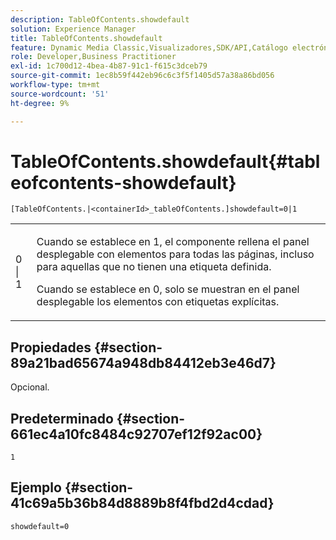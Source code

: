 ```yaml
---
description: TableOfContents.showdefault
solution: Experience Manager
title: TableOfContents.showdefault
feature: Dynamic Media Classic,Visualizadores,SDK/API,Catálogo electrónico
role: Developer,Business Practitioner
exl-id: 1c700d12-4bea-4b87-91c1-f615c3dceb79
source-git-commit: 1ec8b59f442eb96c6c3f5f1405d57a38a86bd056
workflow-type: tm+mt
source-wordcount: '51'
ht-degree: 9%

---
```


# TableOfContents.showdefault{#tableofcontents-showdefault}

`[TableOfContents.|<containerId>_tableOfContents.]showdefault=0|1`

<table id="table_BE34F807437C4955A2A640495E05138F"> 
 <tbody> 
  <tr> 
   <td> <p> <span class="codeph"> 0 | 1</span> </p> </td> 
   <td> <p> Cuando se establece en <span class="codeph"> 1</span>, el componente rellena el panel desplegable con elementos para todas las páginas, incluso para aquellas que no tienen una etiqueta definida. </p> <p>Cuando se establece en <span class="codeph"> 0</span>, solo se muestran en el panel desplegable los elementos con etiquetas explícitas. </p> </td> 
  </tr> 
 </tbody> 
</table>

## Propiedades {#section-89a21bad65674a948db84412eb3e46d7}

Opcional.

## Predeterminado {#section-661ec4a10fc8484c92707ef12f92ac00}

`1`

## Ejemplo {#section-41c69a5b36b84d8889b8f4fbd2d4cdad}

`showdefault=0`
